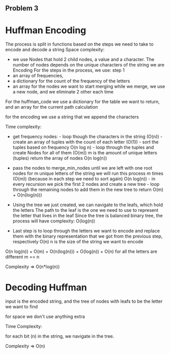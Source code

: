 ## Problem 3

# Huffman Encoding

The process is split in functions based on the steps we need to take to encode and decode a string
Space complexity:

- we use Nodes that hold 2 child nodes, a value and a character.
  The number of nodes depends on the unique characters of the string we are Encoding
  For the steps in the process, we use:
  step 1
- an array of frequencies,
- a dictionary for the count of the frequency of the letters
- an array for the nodes we want to start merging
  while we merge, we use a new node, and we eliminate 2 other each time

For the huffman_code we use a dictionary for the table we want to return,
and an array for the current path calculation

for the encoding we use a string that we append the characters

Time complexity:

- get frequency nodes: - loop though the characters in the string (O(n)) - create an array of tuples with the count of each letter (O(1)) - sort the tuples based on frequency O(n log n) - loop through the tuples and create Nodes for all of them (O(m)) m is the amount of unique letters (tuples)
  return the array of nodes
  O(n log(n))

- pass the nodes to merge_min_nodes until we are left with one root nodes
  for m unique letters of the string we will run this process m times (O(m))
  (because in each step we need to sort again) O(n log(n)) - in every recursion we pick the first 2 nodes and create a new tree - loop through the remaining nodes to add them in the new tree to return
  O(m) + O(n(log(n)))

- Using the tree we just created, we can navigate to the leafs, which hold the letters
  The path to the leaf is the one we need to use to represent the letter that lives in the leaf
  Since the tree is balanced binary tree, the process will have complexity:
  O(log(n))

- Last step is to loop through the letters we want to encode and replace them with the binary representation
  that we got from the previous step, respectively
  O(n) n is the size of the string we want to encode

O(n log(n)) + O(m) + O(n(log(n))) + O(log(n)) + O(n) for all the letters are different m == n

Complexity => O(n\*log(n))

# Decoding Huffman

input is the encoded string, and the tree of nodes with leafs to be the letter we want to find

for space we don't use anything extra

Time Complexity:

for each bit (n) in the string, we navigate in the tree.

Complexity => O(n)
